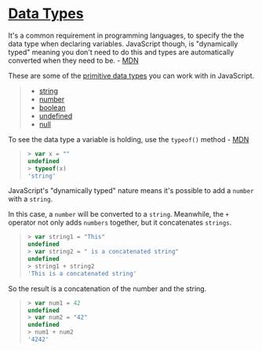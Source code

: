 # [Data Types](https://developer.mozilla.org/en-US/docs/Web/JavaScript/Guide/Grammar_and_types#data_types)

It's a common requirement in programming languages, to specify the the data type when declaring variables. JavaScript though, is "dynamically typed" meaning you don't need to do this and types are automatically converted when they need to be. - [MDN](https://developer.mozilla.org/en-US/docs/Web/JavaScript/Guide/Grammar_and_Types#data_type_conversion)

These are some of the [primitive data types](https://developer.mozilla.org/en-US/docs/Glossary/Primitive) you can work with in JavaScript.

> - [string](https://developer.mozilla.org/en-US/docs/Glossary/String)
> - [number](https://developer.mozilla.org/en-US/docs/Glossary/Number)
> - [boolean](https://developer.mozilla.org/en-US/docs/Glossary/Boolean)
> - [undefined](https://developer.mozilla.org/en-US/docs/Glossary/Undefined)
> - [null](https://developer.mozilla.org/en-US/docs/Glossary/Null)

To see the data type a variable is holding, use the `typeof()` method - [MDN](https://developer.mozilla.org/en-US/docs/Web/JavaScript/Reference/Operators/typeof)

> ```js
> > var x = ""
> undefined
> > typeof(x)
> 'string'
> ```

JavaScript's "dynamically typed" nature means it's possible to add a `number` with a `string`.

In this case, a `number` will be converted to a `string`. Meanwhile, the `+` operator not only adds `numbers` together, but it concatenates `strings`.

> ```js
> > var string1 = "This"
> undefined
> > var string2 = " is a concatenated string"
> undefined
> > string1 + string2
> 'This is a concatenated string'
> ```

So the result is a concatenation of the number and the string.

> ```js
> > var num1 = 42
> undefined
> > var num2 = "42"
> undefined
> > num1 + num2
> '4242'
> ```

